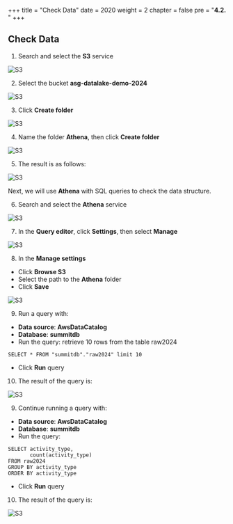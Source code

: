+++
title = "Check Data"
date = 2020
weight = 2
chapter = false
pre = "<b>4.2. </b>"
+++

## Check Data

1. Search and select the **S3** service

![S3](/images/3/s3.png?width=90pc)

2. Select the bucket **asg-datalake-demo-2024**

![S3](/images/4/4.2/choose_bucket.png?width=90pc)

3. Click **Create folder**

![S3](/images/4/4.2/create_fd_btn.png?width=90pc)

4. Name the folder **Athena**, then click **Create folder**

![S3](/images/4/4.2/name_create.png?width=90pc)

5. The result is as follows:

![S3](/images/4/4.2/result_fd.png?width=90pc)

Next, we will use **Athena** with SQL queries to check the data structure.

6. Search and select the **Athena** service

![S3](/images/4/4.2/athena.png?width=90pc)

7. In the **Query editor**, click **Settings**, then select **Manage**

![S3](/images/4/4.2/manage_Athena.png?width=90pc)

8. In the **Manage settings**

- Click **Browse S3**
- Select the path to the **Athena** folder
- Click **Save**

![S3](/images/4/4.2/set_path_athena.png?width=90pc)

9. Run a query with:

- **Data source**: **AwsDataCatalog**
- **Database**: **summitdb**
- Run the query: retrieve 10 rows from the table raw2024

```
SELECT * FROM "summitdb"."raw2024" limit 10
```

- Click **Run** query

10. The result of the query is:

![S3](/images/4/4.2/query1_result.png?width=90pc)

9. Continue running a query with:

- **Data source**: **AwsDataCatalog**
- **Database**: **summitdb**
- Run the query:

```
SELECT activity_type,
       count(activity_type)
FROM raw2024
GROUP BY activity_type
ORDER BY activity_type

```

- Click **Run** query

10. The result of the query is:

![S3](/images/4/4.2/query1_result.png?width=90pc)
